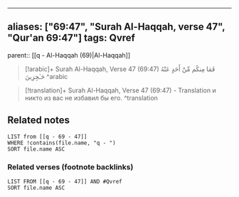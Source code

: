 
---
aliases: ["69:47", "Surah Al-Haqqah, verse 47", "Qur'an 69:47"]
tags: Qvref
---

parent:: [[q - Al-Haqqah (69)|Al-Haqqah]]

> [!arabic]+ Surah Al-Haqqah, Verse 47 (69:47)
> <span class="quran-arabic">فَمَا مِنكُم مِّنْ أَحَدٍ عَنْهُ حَـٰجِزِينَ</span>
^arabic

> [!translation]+ Surah Al-Haqqah, Verse 47 (69:47) - Translation
> и никто из вас не избавил бы его.
^translation



## Related notes
```dataview
LIST from [[q - 69 - 47]]
WHERE !contains(file.name, "q - ")
SORT file.name ASC
```

### Related verses (footnote backlinks)
```dataview
LIST FROM [[q - 69 - 47]] AND #Qvref
SORT file.name ASC
```

